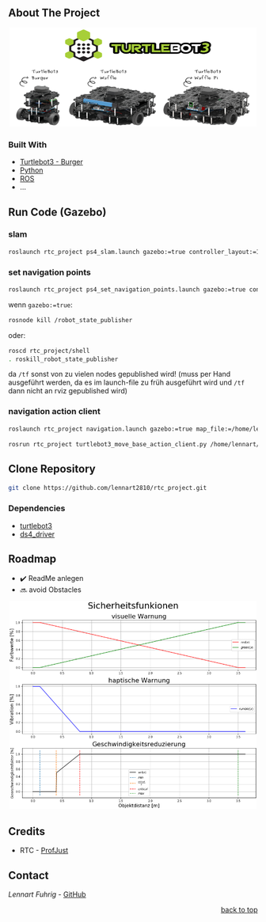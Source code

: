 <div id="top"></div>

## About The Project
<div align="center">
  <a href="https://www.turtlebot.com/">
    <img src="appendix/turtlebot3_with_logo.png" alt="Images" width="500" height="200">
  </a>
</div>

### Built With
* [Turtlebot3 - Burger](https://emanual.robotis.com/docs/en/platform/turtlebot3/overview/)
* [Python](https://www.python.org)
* [ROS](http://wiki.ros.org/)
* ...

## Run Code (Gazebo)

### slam
   ```sh
   roslaunch rtc_project ps4_slam.launch gazebo:=true controller_layout:=1 map_file:=/home/lennart/catkin_ws/src/rtc_project/maps/house_map
   ```
### set navigation points
   ```sh
   roslaunch rtc_project ps4_set_navigation_points.launch gazebo:=true controller_layout:=1 map_file:=/home/lennart/catkin_ws/src/rtc_project/maps/house_map.yaml
   ```
   
wenn `gazebo:=true`:
   ```sh
   rosnode kill /robot_state_publisher
   ```
oder:
   ```sh
   roscd rtc_project/shell
   . roskill_robot_state_publisher
   ```

da `/tf` sonst von zu vielen nodes gepublished wird!
(muss per Hand ausgeführt werden, da es im launch-file zu früh ausgeführt wird und `/tf` dann nicht an rviz gepublished wird)

### navigation action client
   ```sh
   roslaunch rtc_project navigation.launch gazebo:=true map_file:=/home/lennart/catkin_ws/src/rtc_project/maps/house_map.yaml
   ```
   
   ```sh
   rosrun rtc_project turtlebot3_move_base_action_client.py /home/lennart/catkin_ws/src/rtc_project/maps/house_map_path.txt
   ```

## Clone Repository
   ```sh
   git clone https://github.com/lennart2810/rtc_project.git
   ```


### Dependencies 
* [turtlebot3](https://github.com/ROBOTIS-GIT/turtlebot3)
* [ds4_driver](https://github.com/naoki-mizuno/ds4_driver)

## Roadmap
- :heavy_check_mark: ReadMe anlegen
- :soon: avoid Obstacles

<div align="center">
  <a href="https://www.turtlebot.com/">
    <img src="appendix/Sicherheitsfunktionen.png" alt="Images" width="500" height="420">
  </a>
</div>


## Credits
* RTC - [ProfJust](https://github.com/ProfJust/rtc)

## Contact
_Lennart Fuhrig_ - [GitHub](https://github.com/lennart2810) 

<p align="right"><a href="#top">back to top</a></p>
